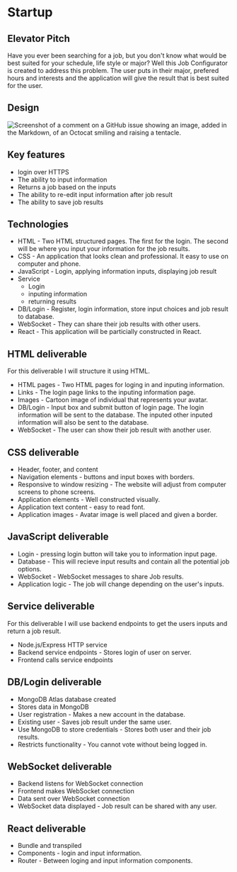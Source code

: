 # Startup
## Elevator Pitch
Have you ever been searching for a job, but you don't know what would be best suited for your schedule, life style or major? Well this Job Configurator is created to address this problem. The user puts in their major, prefered hours and interests and the application will give the result that is best suited for the user.
## Design
![Screenshot of a comment on a GitHub issue showing an image, added in the Markdown, of an Octocat smiling and raising a tentacle.](https://myoctocat.com/assets/images/base-octocat.svg)
## Key features
- login over HTTPS
- The ability to input information
- Returns a job based on the inputs
- The ability to re-edit input information after job result
- The ability to save job results
## Technologies
- HTML - Two HTML structured pages. The first for the login. The second will be where you input your information for the job results.
- CSS - An application that looks clean and professional. It easy to use on computer and phone.
- JavaScript - Login, applying information inputs, displaying job result
- Service
  - Login
  - inputing information
  - returning results
- DB/Login - Register, login information, store input choices and job result to database.
- WebSocket - They can share their job results with other users.
- React - This application will be particially constructed in React.
## HTML deliverable
For this deliverable I will structure it using HTML.
- HTML pages - Two HTML pages for loging in and inputing information.
- Links - The login page links to the inputing information page.
- Images - Cartoon image of individual that represents your avatar.
- DB/Login - Input box and submit button of login page. The login information will be sent to the database. The inputed other inputed information will also be sent to the database.
- WebSocket - The user can show their job result with another user.
## CSS deliverable
- Header, footer, and content
- Navigation elements - buttons and input boxes with borders.
- Responsive to window resizing - The website will adjust from computer screens to phone screens.
- Application elements - Well constructed visually.
- Application text content - easy to read font.
- Application images - Avatar image is well placed and given a border.
## JavaScript deliverable
- Login - pressing login button will take you to information input page.
- Database - This will recieve input results and contain all the potential job options.
- WebSocket - WebSocket messages to share Job results.
- Application logic - The job will change depending on the user's inputs.
## Service deliverable
For this deliverable I will use backend endpoints to get the users inputs and return a job result.
- Node.js/Express HTTP service
- Backend service endpoints - Stores login of user on server.
- Frontend calls service endpoints
## DB/Login deliverable
- MongoDB Atlas database created
- Stores data in MongoDB
- User registration - Makes a new account in the database.
- Existing user - Saves job result under the same user.
- Use MongoDB to store credentials - Stores both user and their job results.
- Restricts functionality - You cannot vote without being logged in.
## WebSocket deliverable
- Backend listens for WebSocket connection
- Frontend makes WebSocket connection
- Data sent over WebSocket connection
- WebSocket data displayed - Job result can be shared with any user.
## React deliverable
- Bundle and transpiled
- Components - login and input information.
- Router - Between loging and input information components.
